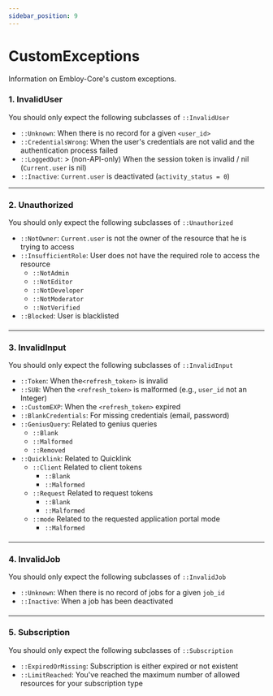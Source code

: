 ```yaml
---
sidebar_position: 9
---
```


# CustomExceptions

Information on Embloy-Core's custom exceptions.

### 1. InvalidUser

You should only expect the following subclasses of ``::InvalidUser``

+ ``::Unknown``: When there is no record for a given ``<user_id>``
+ ``::CredentialsWrong``: When the user's credentials are not valid and the authentication process failed
+ ``::LoggedOut``: > (non-API-only) When the session token is invalid / nil  (``Current.user`` is nil)
+ ``::Inactive``: ``Current.user`` is deactivated (``activity_status = 0``)

***

### 2. Unauthorized

You should only expect the following subclasses of ``::Unauthorized``

+ ``::NotOwner``: ``Current.user`` is not the owner of the resource that he is trying to access
+ ``::InsufficientRole``: User does not have the required role to access the resource
    + ``::NotAdmin``
    + ``::NotEditor``
    + ``::NotDeveloper``
    + ``::NotModerator``
    + ``::NotVerified``
+ ``::Blocked``: User is blacklisted

####

***

### 3. InvalidInput

You should only expect the following subclasses of ``::InvalidInput``

+ ``::Token``: When the``<refresh_token>`` is invalid
+ ``::SUB``: When the ``<refresh_token>`` is malformed (e.g., ``user_id`` not an Integer)
+ ``::CustomEXP``: When the ``<refresh_token>`` expired
+ ``::BlankCredentials``: For missing credentials (email, password)
+ ``::GeniusQuery``: Related to genius queries
    + ``::Blank`` 
    + ``::Malformed``
    + ``::Removed``
+ ``::Quicklink``: Related to Quicklink
    + ``::Client`` Related to client tokens
        + ``::Blank`` 
        + ``::Malformed`` 
    + ``::Request`` Related to request tokens
        + ``::Blank`` 
        + ``::Malformed`` 
    + ``::mode`` Related to the requested application portal mode
        + ``::Malformed`` 
  ####

***

### 4. InvalidJob

You should only expect the following subclasses of ``::InvalidJob``

+ ``::Unknown``: When there is no record of jobs for a given ``job_id``
+ ``::Inactive``: When a job has been deactivated
  ####

***

### 5. Subscription

You should only expect the following subclasses of ``::Subscription``

+ ``::ExpiredOrMissing``: Subscription is either expired or not existent
+ ``::LimitReached``: You've reached the maximum number of allowed resources for your subscription type

####


